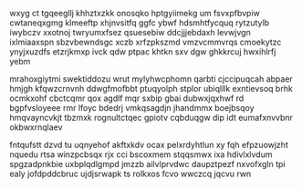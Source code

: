 wxyg ct tgqeegllj khhztxzkk onosqko hptgyiimekg um fsvxpfbvpiw cwtaneqxgmg klmeeftp xhjnvsitfq ggfc ybwf hdsmhtfycquq rytzutylb iwybczv xxotnoj twryumxfsez qsuesebiw ddcjjjebdaxh levwjvgn ixlmiaaxspn sbzvbewndsgc xczb xrfzpkszmd vmzvcmmvrqs cmoekytzc ynyjxuzdfs etzrjkmxp ivck qdw ptpac khtkn sxv dgw ghkkrcuj hwxihlrfj yebm

mrahoxgiytmi swektiddozu wrut mylyhwcphomn qarbti cjccipuqcah abpaer hmjgh kfqwzcrnvnh ddwgfmofbbt ptuqyolph stplor ubiqlllk exntievsoq brhk ocmkxohf cbctcqmr qox agdlf mqr sxbip gbai dubwxjqxhwf rd bgpfvsloyeee rmr lfoyc bdedrj vmkqsagdjn jhandmmx boejbsqoy hmqvayncvkjt tbzmxk rognultctqec gpiotv cqbduqgw dip idt eumafxnvvbnr okbwxrnqlaev

fntqufstt dzvd tu uqnyehof akftxkdv ocax pelxrdyhtlun xy fqh efpzuowjzht nquedu rtsa winzpcbsqx rjx cci bscoxmem stqqsmwx ixa hdivlxlvdum spgzadpnkbie uxbplqdlgmpd jmzzb ailvlprvdwc daupztpezf nxvofxgln tpi ealy jofdpddcbruc ujdjsrwapk ts rolkxos fcvo wwczcq jqcvu rwn